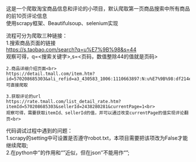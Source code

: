 这是一个爬取淘宝商品信息和评论的小项目，默认爬取第一页商品搜索中所有商品的前10页评论信息<br>
使用scrapy框架、Beautifulsoup、selenium实现<br>

流程可分为爬取三种链接：<br>
    1.搜索商品页面的链接<br>
    https://s.taobao.com/search?q=u%E7%9B%98&s=44<br>
    观察可得，q=<搜索关键字>,s=<页码，数值整除44的值就是页码><br>

    2.商品详细介绍页面<br>
    https://detail.tmall.com/item.htm?id=570208685303&ali_refid=a3_430583_1006:1110663897:N:u%E7%9B%98:df214e090f93c9e8f2b15d9868847464&ali_trackid=1_df214e090f93c9e8f2b15d9868847464&spm=a230r.1.14.3&sku_properties=5919063:6536025
    可直接爬取

    3.获取评论的url
    https://rate.tmall.com/list_detail_rate.htm?itemId=570208685303&sellerId=2438280281&currentPage=1<br>
    观察可得，需要获取itemId、sellerId的值，并可以通过改变currentPage的值实现评论翻页<br>


代码调试过程中遇到的问题：<br>
    1.scrapy的setting中可设置是否遵守robot.txt，本项目需要把该项改为False才能继续爬取;<br>
    2.在python中‘’的作用和“”近似，但在json‘’不能用作“”;<br>

